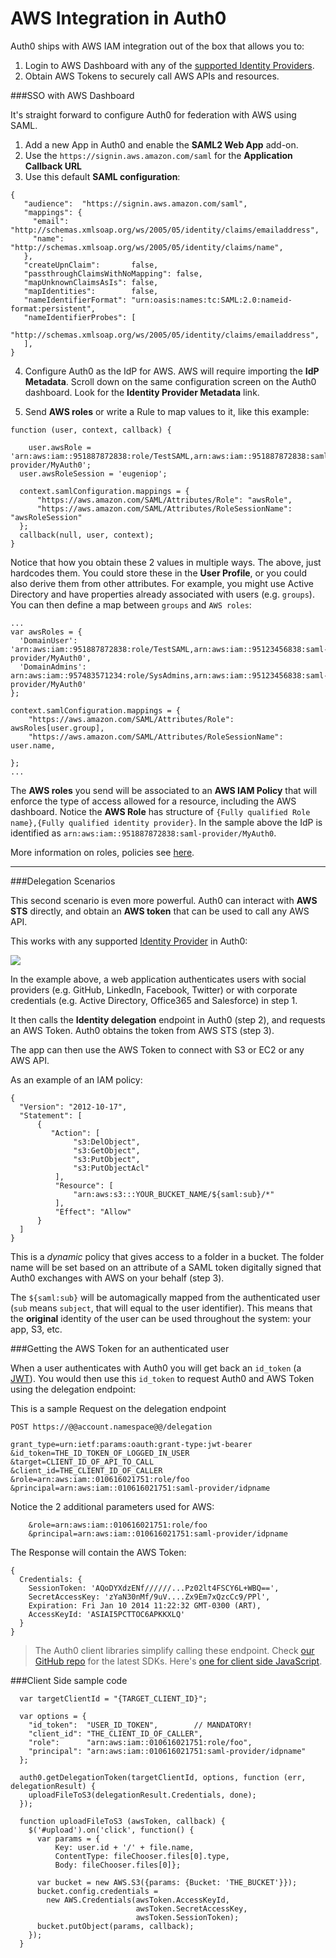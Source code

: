 # AWS Integration in Auth0

Auth0 ships with AWS IAM integration out of the box that allows you to:

1. Login to AWS Dashboard with any of the [supported Identity Providers](/identityproviders).
2. Obtain AWS Tokens to securely call AWS APIs and resources.

###SSO with AWS Dashboard

It's straight forward to configure Auth0 for federation with AWS using SAML.

1. Add a new App in Auth0 and enable the __SAML2 Web App__ add-on.
2. Use the `https://signin.aws.amazon.com/saml` for the __Application Callback URL__
3. Use this default __SAML configuration__:

```
{
   "audience":  "https://signin.aws.amazon.com/saml",
   "mappings": {
     "email":       "http://schemas.xmlsoap.org/ws/2005/05/identity/claims/emailaddress",
     "name":        "http://schemas.xmlsoap.org/ws/2005/05/identity/claims/name",
   },
   "createUpnClaim":       false,
   "passthroughClaimsWithNoMapping": false,
   "mapUnknownClaimsAsIs": false,
   "mapIdentities":        false,
   "nameIdentifierFormat": "urn:oasis:names:tc:SAML:2.0:nameid-format:persistent",
   "nameIdentifierProbes": [
     "http://schemas.xmlsoap.org/ws/2005/05/identity/claims/emailaddress",
   ],
}
```

4. Configure Auth0 as the IdP for AWS. AWS will require importing the __IdP Metadata__. Scroll down on the same configuration screen on the Auth0 dashboard. Look for the __Identity Provider Metadata__ link.

5. Send __AWS roles__ or write a Rule to map values to it, like this example:

```
function (user, context, callback) {

	user.awsRole = 'arn:aws:iam::951887872838:role/TestSAML,arn:aws:iam::951887872838:saml-provider/MyAuth0';
  user.awsRoleSession = 'eugeniop';

  context.samlConfiguration.mappings = {
      "https://aws.amazon.com/SAML/Attributes/Role": "awsRole",
      "https://aws.amazon.com/SAML/Attributes/RoleSessionName": "awsRoleSession"
  };
  callback(null, user, context);
}
```

Notice that how you obtain these 2 values in multiple ways. The above, just hardcodes them. You could store these in the __User Profile__, or you could also derive them from other attributes. For example, you might use Active Directory and have properties already associated with users (e.g. `groups`). You can then define a map between `groups` and `AWS roles`:

```
...
var awsRoles = {
  'DomainUser': 'arn:aws:iam::951887872838:role/TestSAML,arn:aws:iam::95123456838:saml-provider/MyAuth0',
  'DomainAdmins': arn:aws:iam::957483571234:role/SysAdmins,arn:aws:iam::95123456838:saml-provider/MyAuth0'
};

context.samlConfiguration.mappings = {
    "https://aws.amazon.com/SAML/Attributes/Role": awsRoles[user.group],
    "https://aws.amazon.com/SAML/Attributes/RoleSessionName": user.name,

};
...
```

The __AWS roles__ you send will be associated to an __AWS IAM Policy__ that will enforce the type of access allowed for a resource, including the AWS dashboard. Notice the __AWS Role__ has structure of `{Fully qualified Role name},{Fully qualified identity provider}`. In the sample above the IdP is identified as `arn:aws:iam::951887872838:saml-provider/MyAuth0`.

More information on roles, policies see [here](http://docs.aws.amazon.com/IAM/latest/UserGuide/roles-creatingrole.html).

---

###Delegation Scenarios

This second scenario is even more powerful. Auth0 can interact with __AWS STS__ directly, and obtain an __AWS token__ that can be used to call any AWS API.

This works with any supported [Identity Provider](/identityproviders) in Auth0:

<img src="https://docs.google.com/drawings/d/1fNzgOGyONXBnj2Oe197N2ZdLNNs6W5gfQWyMHNNQEc4/pub?w=960&amp;h=720"/>

In the example above, a web application authenticates users with social providers (e.g. GitHub, LinkedIn, Facebook, Twitter) or with corporate credentials (e.g. Active Directory, Office365 and Salesforce) in step 1.

It then calls the __Identity delegation__ endpoint in Auth0 (step 2), and requests an AWS Token. Auth0 obtains the token from AWS STS (step 3).

The app can then use the AWS Token to connect with S3 or EC2 or any AWS API.

As an example of an IAM policy:

    {  
      "Version": "2012-10-17",
      "Statement": [
          {
             "Action": [
                  "s3:DelObject",
                  "s3:GetObject",
                  "s3:PutObject",
                  "s3:PutObjectAcl"
              ],
              "Resource": [
                  "arn:aws:s3:::YOUR_BUCKET_NAME/${saml:sub}/*"
              ],
              "Effect": "Allow"
          }
      ]
    }

This is a *dynamic* policy that gives access to a folder in a bucket. The folder name will be set based on an attribute of a SAML token digitally signed that Auth0 exchanges with AWS on your behalf (step 3).

The `${saml:sub}` will be automagically mapped from the authenticated user (`sub` means `subject`, that will equal to the user identifier). This means that the __original__ identity of the user can be used throughout the system: your app, S3, etc.


###Getting the AWS Token for an authenticated user

When a user authenticates with Auth0 you will get back an `id_token` (a [JWT](/jwt)). You would then use this `id_token` to request Auth0 and AWS Token using the delegation endpoint:

This is a sample Request on the delegation endpoint

    POST https://@@account.namespace@@/delegation

    grant_type=urn:ietf:params:oauth:grant-type:jwt-bearer
    &id_token=THE_ID_TOKEN_OF_LOGGED_IN_USER
    &target=CLIENT_ID_OF_API_TO_CALL
    &client_id=THE_CLIENT_ID_OF_CALLER
    &role=arn:aws:iam::010616021751:role/foo
    &principal=arn:aws:iam::010616021751:saml-provider/idpname

Notice the 2 additional parameters used for AWS:

        &role=arn:aws:iam::010616021751:role/foo
        &principal=arn:aws:iam::010616021751:saml-provider/idpname

The Response will contain the AWS Token:

```
{
  Credentials: {
    SessionToken: 'AQoDYXdzENf//////...Pz02lt4FSCY6L+WBQ==',
    SecretAccessKey: 'zYaN30nMf/9uV....Zx9Em7xQzcCc9/PPl',
    Expiration: Fri Jan 10 2014 11:22:32 GMT-0300 (ART),
    AccessKeyId: 'ASIAI5PCTTOC6APKKXLQ'
  }
}
```

> The Auth0 client libraries simplify calling these endpoint. Check [our GitHub repo](https://github.com/auth0/) for the latest SDKs. Here's [one for client side JavaScript](https://github.com/auth0/auth0.js#delegation-token-request).

###Client Side sample code

```
  var targetClientId = "{TARGET_CLIENT_ID}";

  var options = {
    "id_token":  "USER_ID_TOKEN",        // MANDATORY!
    "client_id": "THE_CLIENT_ID_OF_CALLER",
    "role":      "arn:aws:iam::010616021751:role/foo",
    "principal": "arn:aws:iam::010616021751:saml-provider/idpname"
  };

  auth0.getDelegationToken(targetClientId, options, function (err, delegationResult) {
    uploadFileToS3(delegationResult.Credentials, done);
  });

  function uploadFileToS3 (awsToken, callback) {
    $('#upload').on('click', function() {
      var params = {
          Key: user.id + '/' + file.name,
          ContentType: fileChooser.files[0].type,
          Body: fileChooser.files[0]};

      var bucket = new AWS.S3({params: {Bucket: 'THE_BUCKET'}});
      bucket.config.credentials =
        new AWS.Credentials(awsToken.AccessKeyId,
                            awsToken.SecretAccessKey,
                            awsToken.SessionToken);
      bucket.putObject(params, callback);
    });
  }
```
